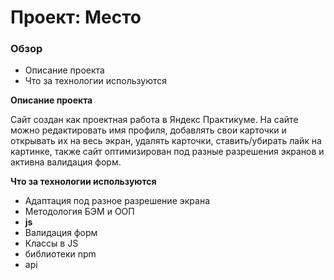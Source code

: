 # Проект: Место

### Обзор
* Описание проекта
* Что за технологии используются

**Описание проекта**

Сайт создан как проектная работа в Яндекс Практикуме.
На сайте можно редактировать имя профиля, добавлять свои карточки и открывать их на весь экран, удалять карточки, ставить/убирать лайк на картинке, также сайт оптимизирован под разные разрешения экранов и активна валидация форм.

**Что за технологии используются**

* Адаптация под разное разрешение экрана
* Методология БЭМ и ООП
* **js**
* Валидация форм
* Классы в JS
* библиотеки npm
* api
